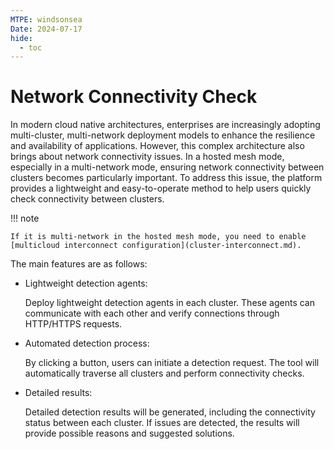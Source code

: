 ```yaml
---
MTPE: windsonsea
Date: 2024-07-17
hide:
  - toc
---
```


# Network Connectivity Check

In modern cloud native architectures, enterprises are increasingly adopting multi-cluster,
multi-network deployment models to enhance the resilience and availability of applications.
However, this complex architecture also brings about network connectivity issues.
In a hosted mesh mode, especially in a multi-network mode, ensuring network connectivity
between clusters becomes particularly important. To address this issue, the platform provides
a lightweight and easy-to-operate method to help users quickly check connectivity between clusters.

!!! note

    If it is multi-network in the hosted mesh mode, you need to enable
    [multicloud interconnect configuration](cluster-interconnect.md).

The main features are as follows:

- Lightweight detection agents:

    Deploy lightweight detection agents in each cluster. These agents
    can communicate with each other and verify connections through HTTP/HTTPS requests.

- Automated detection process:

    By clicking a button, users can initiate a detection request.
    The tool will automatically traverse all clusters and perform connectivity checks.

- Detailed results:
  
    Detailed detection results will be generated, including the connectivity status between each cluster.
    If issues are detected, the results will provide possible reasons and suggested solutions.

